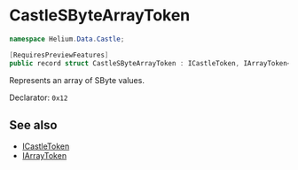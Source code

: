 # CastleSByteArrayToken

~~~cs
namespace Helium.Data.Castle;

[RequiresPreviewFeatures]
public record struct CastleSByteArrayToken : ICastleToken, IArrayToken<SByte>
~~~

Represents an array of SByte values.

Declarator: `0x12`

## See also

- [ICastleToken](./icastletoken.md)
- [IArrayToken](../../abstraction/ref/iarraytoken)
